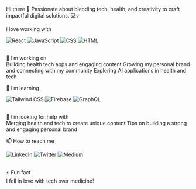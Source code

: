 Hi there 👋
Passionate about blending tech, health, and creativity to craft impactful digital solutions. 💻💡

I love working with
<br>
<div display="flex"> <img src="https://img.shields.io/badge/react-%2320232a.svg?style=for-the-badge&logo=react&logoColor=%2361DAFB" alt="React"/> <img src="https://img.shields.io/badge/javascript-%23F7DF1E.svg?style=for-the-badge&logo=javascript&logoColor=black" alt="JavaScript"/> <img src="https://img.shields.io/badge/css3-%231572B6.svg?style=for-the-badge&logo=css3&logoColor=white" alt="CSS"/> <img src="https://img.shields.io/badge/html5-%23E34F26.svg?style=for-the-badge&logo=html5&logoColor=white" alt="HTML"/> </div>
<br>

🔭 I’m working on
<br>
Building health tech apps and engaging content
Growing my personal brand and connecting with my community
Exploring AI applications in health and tech
<br>

🌱 I’m learning
<br>
<div display="flex"> <img src="https://img.shields.io/badge/tailwindcss-%2338B2AC.svg?style=for-the-badge&logo=tailwind-css&logoColor=white" alt="Tailwind CSS"/> <img src="https://img.shields.io/badge/firebase-%23FFCA28.svg?style=for-the-badge&logo=firebase&logoColor=black" alt="Firebase"/> <img src="https://img.shields.io/badge/graphql-E10098?style=for-the-badge&logo=graphql&logoColor=white" alt="GraphQL"/> </div>
<br>

🤔 I’m looking for help with
<br>
Merging health and tech to create unique content
Tips on building a strong and engaging personal brand
<br>

📫 How to reach me
<br>
<div display="flex"> <a href="https://www.linkedin.com/in/puritykirimi/"> <img src="https://img.shields.io/badge/linkedin-%230077B5.svg?style=for-the-badge&logo=linkedin&logoColor=white" alt="LinkedIn"/> </a> <a href="https://twitter.com/PurityKirimi"> <img src="https://img.shields.io/badge/puritykirimi-%231DA1F2.svg?style=for-the-badge&logo=Twitter&logoColor=white" alt="Twitter"/> </a> <a href="https://medium.com/@puritykirimi"> <img src="https://img.shields.io/badge/Medium-12100E?style=for-the-badge&logo=medium&logoColor=white" alt="Medium"/> </a> </div>
<br>

⚡ Fun fact
<br>
I fell in love with tech over medicine!

